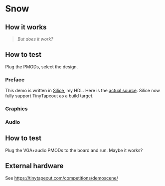 <!---

This file is used to generate your project datasheet. Please fill in the information below and delete any unused
sections.

You can also include images in this folder and reference them in the markdown. Each image must be less than
512 kb in size, and the combined size of all images must be less than 1 MB.
-->

# Snow

## How it works

> *But does it work?*

## How to test

Plug the PMODs, select the design.

### Preface

This demo is written in [Silice](https://github.com/sylefeb/Silice/), my HDL.
Here is the [actual source](../src/silice/vga_demo.si). Silice now fully support TinyTapeout as a build target.

### Graphics


### Audio


## How to test

Plug the VGA+audio PMODs to the board and run. Maybe it works?

## External hardware

See https://tinytapeout.com/competitions/demoscene/
